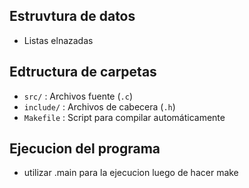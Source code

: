 ## Estruvtura de datos
- Listas elnazadas
## Edtructura de carpetas
- `src/` : Archivos fuente (`.c`)
- `include/` : Archivos de cabecera (`.h`)
- `Makefile` : Script para compilar automáticamente

## Ejecucion del programa
- utilizar .main para la ejecucion luego de hacer make
